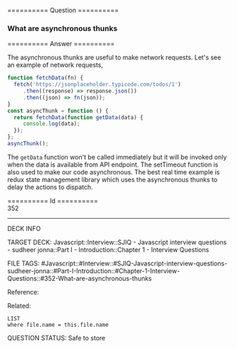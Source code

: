 ========== Question ==========  

### What are asynchronous thunks  

========== Answer ==========  

The asynchronous thunks are useful to make network requests. Let's see an
example of network requests,

```javascript
function fetchData(fn) {
  fetch('https://jsonplaceholder.typicode.com/todos/1')
     .then((response) => response.json())
     .then((json) => fn(json));
}
const asyncThunk = function () {
  return fetchData(function getData(data) {
     console.log(data);
  });
};
asyncThunk();
```

The `getData` function won't be called immediately but it will be invoked only
when the data is available from API endpoint. The setTimeout function is also
used to make our code asynchronous. The best real time example is redux state
management library which uses the asynchronous thunks to delay the actions to
dispatch.

========== Id ==========  
352

---

DECK INFO

TARGET DECK: Javascript::Interview::SJIQ - Javascript interview questions - sudheer jonna::Part I - Introduction::Chapter 1 - Interview Questions

FILE TAGS: #Javascript::#Interview::#SJIQ-Javascript-interview-questions-sudheer-jonna::#Part-I-Introduction::#Chapter-1-Interview-Questions::#352-What-are-asynchronous-thunks

Reference:

Related:

```dataview
LIST
where file.name = this.file.name
```

QUESTION STATUS: Safe to store
